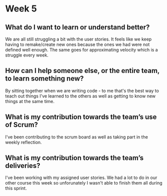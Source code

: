 # Week 5

## What do I want to learn or understand better?

We are all still struggling a bit with the user stories. It feels like we keep having to remake/create new ones because the ones we had were not defined well enough. The same goes for approximating velocity which is a struggle every week.

## How can I help someone else, or the entire team, to learn something new?

By sitting together when we are writing code - to me that's the best way to teach out things I've learned to the others as well as getting to know new things at the same time.

## What is my contribution towards the team’s use of Scrum?

I've been contributing to the scrum board as well as taking part in the weekly reflection.

## What is my contribution towards the team’s deliveries?

I've been working with my assigned user stories. We had a lot to do in our other course this week so unforunately I wasn't able to finish them all during this sprint.
